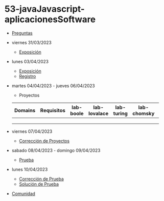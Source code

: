 # 53-javaJavascript-aplicacionesSoftware

- [Preguntas](https://escuela.it/cursos/curso-recurrencia-desarrollo-software/clase/patron)
- viernes 31/03/2023
  - [Exposición](https://escuela.it/cursos/curso-recurrencia-desarrollo-software/clase/patron)
- lunes 03/04/2023
  - [Exposición](https://escuela.it/cursos/curso-recurrencia-desarrollo-software/clase/patron)
  - [Registro](https://forms.gle/pA2QvsW32P4KtTD77)
- martes 04/04/2023 - jueves 06/04/2023
  - Proyectos
  
  |Domains|Requisitos|lab-boole|lab-lovalace|lab-turing|lab-chomsky|lab-bernersLee|
  |-------|----------|---------|------------|----------|-----------|--------------|
  |       |          |         |            |          |           |              |
  |       |          |         |            |          |           |              |
  |       |          |         |            |          |           |              |
- viernes 07/04/2023
  - [Corrección de Proyectos](https://escuela.it/cursos/curso-recurrencia-desarrollo-software/clase/patron)
- sabado 08/04/2023 - domingo 09/04/2023
  - [Prueba](https://forms.gle/hB9UJoN2PYiexctH8)
- lunes 10/04/2023
  - [Corrección de Prueba](https://escuela.it/cursos/curso-recurrencia-desarrollo-software/clase/patron)
  - [Solución de Prueba](https://docs.google.com/spreadsheets/d/1Uwtqa5VdD5wK2X7eLgkS6_th16aPnsW8pa5Ft2TyLPo/edit#gid=0)
- [Comunidad](https://escuela.it/)

